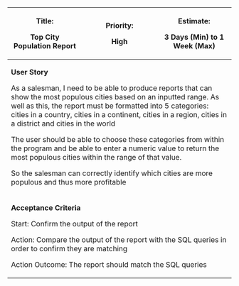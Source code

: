 <table>
<colgroup>
<col style="width: 33%" />
<col style="width: 33%" />
<col style="width: 33%" />
</colgroup>
<thead>
<tr class="header">
<th><p><strong>Title:</strong></p>
<p>Top City Population Report</p></th>
<th><p><strong>Priority:</strong></p>
<p>High</p></th>
<th><p><strong>Estimate:</strong></p>
<p>3 Days (Min) to 1 Week (Max)</p></th>
</tr>
</thead>
<tbody>
<tr class="odd">
<td colspan="3"><p><strong>User Story</strong></p>
<p>As a salesman, I need to be able to produce reports that can show the
most populous cities based on an inputted range. As well as this, the
report must be formatted into 5 categories: cities in a country, cities
in a continent, cities in a region, cities in a district and cities in
the world</p>
<p>The user should be able to choose these categories from within the
program and be able to enter a numeric value to return the most populous
cities within the range of that value.</p>
<p>So the salesman can correctly identify which cities are more populous
and thus more profitable</p></td>
</tr>
<tr class="even">
<td colspan="3"><p><strong>Acceptance Criteria</strong></p>
<p>Start: Confirm the output of the report</p>
<p>Action: Compare the output of the report with the SQL queries in
order to confirm they are matching</p>
<p>Action Outcome: The report should match the SQL queries</p></td>
</tr>
</tbody>
</table>
